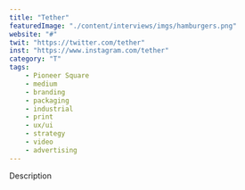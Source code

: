 ```yaml
---
title: "Tether"
featuredImage: "./content/interviews/imgs/hamburgers.png"
website: "#"
twit: "https://twitter.com/tether"
inst: "https://www.instagram.com/tether"
category: "T"
tags:
    - Pioneer Square
    - medium
    - branding
    - packaging
    - industrial
    - print
    - ux/ui
    - strategy
    - video
    - advertising
---
```


Description
